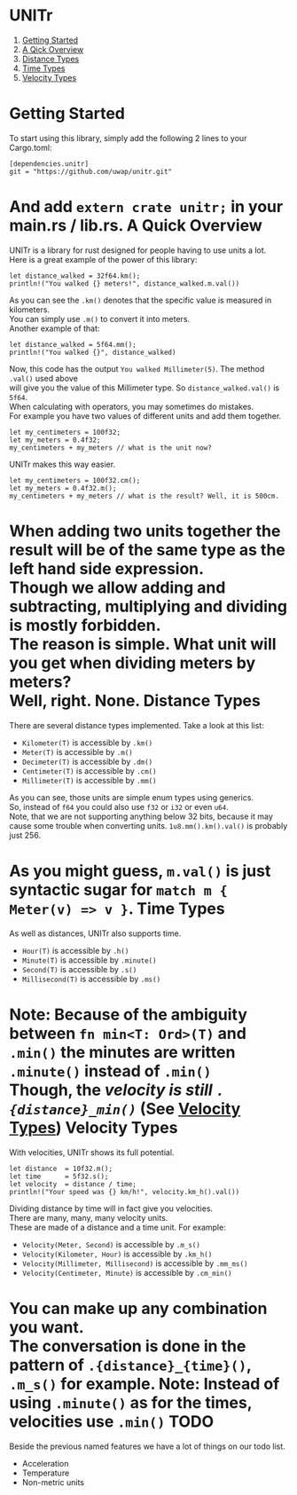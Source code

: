 UNITr
=====
1. [Getting Started](#getting-started)
2. [A Qick Overview](#a-quick-overview)
3. [Distance Types](#distance-types)
4. [Time Types](#time-types)
5. [Velocity Types](#velocity-types)

Getting Started
===============
To start using this library, simply add the following 2 lines to your Cargo.toml:
```
[dependencies.unitr]
git = "https://github.com/uwap/unitr.git"
```
And add `extern crate unitr;` in your main.rs / lib.rs.
A Quick Overview
================
UNITr is a library for rust designed for people having to use units a lot.  
Here is a great example of the power of this library:  
```
let distance_walked = 32f64.km();
println!("You walked {} meters!", distance_walked.m.val())
```
As you can see the `.km()` denotes that the specific value is measured in kilometers.  
You can simply use `.m()` to convert it into meters.  
Another example of that:
```
let distance_walked = 5f64.mm();
println!("You walked {}", distance_walked)
```
Now, this code has the output `You walked Millimeter(5)`. The method `.val()` used above  
will give you the value of this Millimeter type. So `distance_walked.val()` is `5f64`.  
When calculating with operators, you may sometimes do mistakes.  
For example you have two values of different units and add them together.  
```
let my_centimeters = 100f32;
let my_meters = 0.4f32;
my_centimeters + my_meters // what is the unit now?
```
UNITr makes this way easier.
```
let my_centimeters = 100f32.cm();
let my_meters = 0.4f32.m();
my_centimeters + my_meters // what is the result? Well, it is 500cm.
```
When adding two units together the result will be of the same type as the left hand side expression.  
Though we allow adding and subtracting, multiplying and dividing is mostly forbidden.  
The reason is simple. What unit will you get when dividing meters by meters?  
Well, right. None.
Distance Types
==============
There are several distance types implemented. Take a look at this list:
* `Kilometer(T)` is accessible by `.km()`
* `Meter(T)` is accessible by `.m()`
* `Decimeter(T)` is accessible by `.dm()`
* `Centimeter(T)` is accessible by `.cm()`
* `Millimeter(T)` is accessible by `.mm()`

As you can see, those units are simple enum types using generics.  
So, instead of `f64` you could also use `f32` or `i32` or even `u64`.  
Note, that we are not supporting anything below 32 bits, because it may  
cause some trouble when converting units. `1u8.mm().km().val()` is probably just 256.

As you might guess, `m.val()` is just syntactic sugar for `match m { Meter(v) => v }`.
Time Types
==========
As well as distances, UNITr also supports time.
* `Hour(T)` is accessible by `.h()`
* `Minute(T)` is accessible by `.minute()`
* `Second(T)` is accessible by `.s()`
* `Millisecond(T)` is accessible by `.ms()`

__Note: Because of the ambiguity between `fn min<T: Ord>(T)` and `.min()` the minutes are written `.minute()` instead of `.min()`__  
Though, the _velocity is still `.{distance}_min()`_ (See [Velocity Types](#velocity-types))
Velocity Types
==============
With velocities, UNITr shows its full potential.  
```
let distance  = 10f32.m();
let time      = 5f32.s();
let velocity  = distance / time;
println!("Your speed was {} km/h!", velocity.km_h().val())
```
Dividing distance by time will in fact give you velocities.  
There are many, many, many velocity units.  
These are made of a distance and a time unit. For example:  
* `Velocity(Meter, Second)` is accessible by `.m_s()`
* `Velocity(Kilometer, Hour)` is accessible by `.km_h()`
* `Velocity(Millimeter, Millisecond)` is accessible by `.mm_ms()`
* `Velocity(Centimeter, Minute)` is accessible by `.cm_min()`

You can make up any combination you want.  
The conversation is done in the pattern of `.{distance}_{time}()`, `.m_s()` for example.
__Note: Instead of using `.minute()` as for the times, velocities use `.min()`__
TODO
====
Beside the previous named features we have a lot of things on our todo list.  
* Acceleration
* Temperature
* Non-metric units
